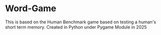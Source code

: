 # Word-Game
This is based on the Human Benchmark game based on testing a human's short term memory. Created in Python under Pygame Module in 2025
